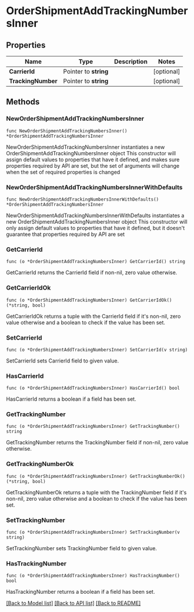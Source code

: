# OrderShipmentAddTrackingNumbersInner

## Properties

Name | Type | Description | Notes
------------ | ------------- | ------------- | -------------
**CarrierId** | Pointer to **string** |  | [optional] 
**TrackingNumber** | Pointer to **string** |  | [optional] 

## Methods

### NewOrderShipmentAddTrackingNumbersInner

`func NewOrderShipmentAddTrackingNumbersInner() *OrderShipmentAddTrackingNumbersInner`

NewOrderShipmentAddTrackingNumbersInner instantiates a new OrderShipmentAddTrackingNumbersInner object
This constructor will assign default values to properties that have it defined,
and makes sure properties required by API are set, but the set of arguments
will change when the set of required properties is changed

### NewOrderShipmentAddTrackingNumbersInnerWithDefaults

`func NewOrderShipmentAddTrackingNumbersInnerWithDefaults() *OrderShipmentAddTrackingNumbersInner`

NewOrderShipmentAddTrackingNumbersInnerWithDefaults instantiates a new OrderShipmentAddTrackingNumbersInner object
This constructor will only assign default values to properties that have it defined,
but it doesn't guarantee that properties required by API are set

### GetCarrierId

`func (o *OrderShipmentAddTrackingNumbersInner) GetCarrierId() string`

GetCarrierId returns the CarrierId field if non-nil, zero value otherwise.

### GetCarrierIdOk

`func (o *OrderShipmentAddTrackingNumbersInner) GetCarrierIdOk() (*string, bool)`

GetCarrierIdOk returns a tuple with the CarrierId field if it's non-nil, zero value otherwise
and a boolean to check if the value has been set.

### SetCarrierId

`func (o *OrderShipmentAddTrackingNumbersInner) SetCarrierId(v string)`

SetCarrierId sets CarrierId field to given value.

### HasCarrierId

`func (o *OrderShipmentAddTrackingNumbersInner) HasCarrierId() bool`

HasCarrierId returns a boolean if a field has been set.

### GetTrackingNumber

`func (o *OrderShipmentAddTrackingNumbersInner) GetTrackingNumber() string`

GetTrackingNumber returns the TrackingNumber field if non-nil, zero value otherwise.

### GetTrackingNumberOk

`func (o *OrderShipmentAddTrackingNumbersInner) GetTrackingNumberOk() (*string, bool)`

GetTrackingNumberOk returns a tuple with the TrackingNumber field if it's non-nil, zero value otherwise
and a boolean to check if the value has been set.

### SetTrackingNumber

`func (o *OrderShipmentAddTrackingNumbersInner) SetTrackingNumber(v string)`

SetTrackingNumber sets TrackingNumber field to given value.

### HasTrackingNumber

`func (o *OrderShipmentAddTrackingNumbersInner) HasTrackingNumber() bool`

HasTrackingNumber returns a boolean if a field has been set.


[[Back to Model list]](../README.md#documentation-for-models) [[Back to API list]](../README.md#documentation-for-api-endpoints) [[Back to README]](../README.md)



